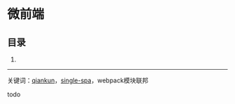 # 微前端

## 目录
1. [](#)

---
关键词：[qiankun](https://github.com/umijs/qiankun)，[single-spa](https://github.com/single-spa/single-spa)，webpack模块联邦

todo
